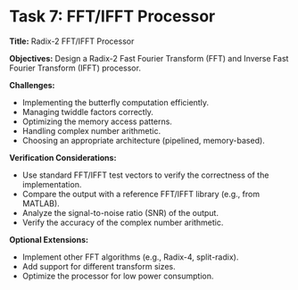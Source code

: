 # Task 7: FFT/IFFT Processor

**Title:** Radix-2 FFT/IFFT Processor

**Objectives:**
Design a Radix-2 Fast Fourier Transform (FFT) and Inverse Fast Fourier Transform (IFFT) processor.

**Challenges:**
*   Implementing the butterfly computation efficiently.
*   Managing twiddle factors correctly.
*   Optimizing the memory access patterns.
*   Handling complex number arithmetic.
*   Choosing an appropriate architecture (pipelined, memory-based).

**Verification Considerations:**
*   Use standard FFT/IFFT test vectors to verify the correctness of the implementation.
*   Compare the output with a reference FFT/IFFT library (e.g., from MATLAB).
*   Analyze the signal-to-noise ratio (SNR) of the output.
*   Verify the accuracy of the complex number arithmetic.

**Optional Extensions:**
*   Implement other FFT algorithms (e.g., Radix-4, split-radix).
*   Add support for different transform sizes.
*   Optimize the processor for low power consumption.
